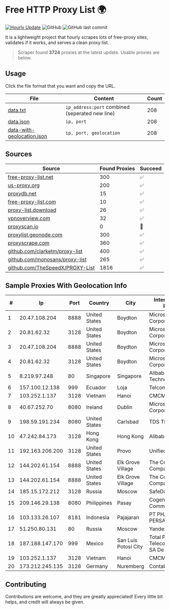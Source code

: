 
# Free HTTP Proxy List 🌍

[![Hourly Update](https://github.com/mertguvencli/http-proxy-list/actions/workflows/main.yml/badge.svg?branch=main)](https://github.com/mertguvencli/http-proxy-list/actions/workflows/main.yml)
![GitHub](https://img.shields.io/github/license/mertguvencli/http-proxy-list)
![GitHub last commit](https://img.shields.io/github/last-commit/mertguvencli/http-proxy-list)

It is a lightweight project that hourly scrapes lots of free-proxy sites, validates if it works, and serves a clean proxy list.


> Scraper found **3724** proxies at the latest update. Usable proxies are below.

## Usage

Click the file format that you want and copy the URL.


|File|Content|Count|
|----|-------|-----|
|[data.txt](https://raw.githubusercontent.com/mertguvencli/http-proxy-list/main/proxy-list/data.txt)|`ip_address:port` combined (seperated new line)|208|
|[data.json](https://raw.githubusercontent.com/mertguvencli/http-proxy-list/main/proxy-list/data.json)|`ip, port`|208|
|[data-with-geolocation.json](https://raw.githubusercontent.com/mertguvencli/http-proxy-list/main/proxy-list/data-with-geolocation.json)|`ip, port, geolocation`|208|

## Sources

|Source|Found Proxies|Succeed|
|------|-------------|-------|
|[free-proxy-list.net](https://free-proxy-list.net)|300|✅|
|[us-proxy.org](https://www.us-proxy.org)|200|✅|
|[proxydb.net](http://proxydb.net)|15|✅|
|[free-proxy-list.com](https://free-proxy-list.com/?page=&port=&type%5B%5D=http&type%5B%5D=https&up_time=0&search=Search)|10|✅|
|[proxy-list.download](https://www.proxy-list.download/HTTP)|26|✅|
|[vpnoverview.com](https://vpnoverview.com/privacy/anonymous-browsing/free-proxy-servers)|32|✅|
|[proxyscan.io](https://www.proxyscan.io)|0|🚫|
|[proxylist.geonode.com](https://proxylist.geonode.com/api/proxy-list?limit=300&page=1&sort_by=lastChecked&sort_type=desc&protocols=http,https)|300|✅|
|[proxyscrape.com](https://api.proxyscrape.com/v2/?request=displayproxies&protocol=http&timeout=10000&country=all&ssl=all&anonymity=all)|360|✅|
|[github.com/clarketm/proxy-list](https://raw.githubusercontent.com/clarketm/proxy-list/master/proxy-list-raw.txt)|400|✅|
|[github.com/monosans/proxy-list](https://raw.githubusercontent.com/monosans/proxy-list/main/proxies/http.txt)|265|✅|
|[github.com/TheSpeedX/PROXY-List](https://raw.githubusercontent.com/TheSpeedX/PROXY-List/master/http.txt)|1816|✅|


## Sample Proxies With Geolocation Info

|#|Ip|Port|Country|City|Internet Service Provider|
|-|--|----|-------|----|-------------------------|
|1|20.47.108.204|8888|United States|Boydton|Microsoft Corporation|
|2|20.81.62.32|3128|United States|Boydton|Microsoft Corporation|
|3|20.47.108.204|8888|United States|Boydton|Microsoft Corporation|
|4|20.81.62.32|3128|United States|Boydton|Microsoft Corporation|
|5|8.219.97.248|80|Singapore|Singapore|Alibaba (US) Technology Co., Ltd.|
|6|157.100.12.138|999|Ecuador|Loja|Telconet S.A|
|7|103.252.1.137|3128|Vietnam|Hanoi|CMCMIENBAC|
|8|40.67.252.70|8080|Ireland|Dublin|Microsoft Corporation|
|9|198.59.191.234|8080|United States|Carlsbad|TDS TELECOM|
|10|47.242.84.173|3128|Hong Kong|Hong Kong|Alibaba.com LLC|
|11|192.163.206.200|3128|United States|Provo|Unified Layer|
|12|144.202.61.154|8888|United States|Elk Grove Village|The Constant Company|
|13|144.202.61.154|8888|United States|Elk Grove Village|The Constant Company|
|14|185.15.172.212|3128|Russia|Moscow|SafeData LLC|
|15|209.146.29.138|8080|Philippines|Pasay|Cogent Communications|
|16|103.133.26.107|8181|Indonesia|Pajajaran|PT PHATRIA INTI PERSADA|
|17|51.250.80.131|80|Russia|Moscow|Yandex.Cloud LLC|
|18|187.188.147.170|999|Mexico|San Luis Potosí City|Total Play Telecomunicaciones SA De CV|
|19|103.252.1.137|3128|Vietnam|Hanoi|CMCMIENBAC|
|20|173.212.245.135|3128|Germany|Nuremberg|Contabo GmbH|



## Contributing

Contributions are welcome, and they are greatly appreciated! Every
little bit helps, and credit will always be given.


